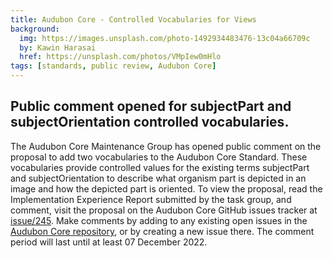 ```yaml
---
title: Audubon Core - Controlled Vocabularies for Views
background:
  img: https://images.unsplash.com/photo-1492934483476-13c04a66709c
  by: Kawin Harasai
  href: https://unsplash.com/photos/VMpIew0mHlo
tags: [standards, public review, Audubon Core]
---
```


## Public comment opened for subjectPart and subjectOrientation controlled vocabularies.

The Audubon Core Maintenance Group has opened public comment on the proposal to add two vocabularies to the Audubon Core Standard. These vocabularies provide controlled values for the existing terms subjectPart and subjectOrientation to describe what organism part is depicted in an image and how the depicted part is oriented. To view the proposal, read the Implementation Experience Report submitted by the task group, and comment, visit the proposal on the Audubon Core GitHub issues tracker at [issue/245](https://github.com/tdwg/ac/issues/245). Make comments by adding to any existing open issues in the [Audubon Core repository](https://github.com/tdwg/ac/issues/), or by creating a new issue there.  The comment period will last until at least 07 December 2022.  
